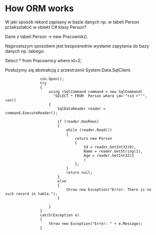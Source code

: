 ﻿# How ORM works

W jaki sposób rekord zapisany w bazie danych np. w tabeli Person przekształcić w obiekt C# klasy Person?

Dane z tabeli Person → new Pracownik().

Najprostszym sposobem  jest bezpośrednie wysłanie zapytania do bazy danych np. takiego:

Select * from Pracownicy where id=2;


Posłużymy się abstrakcją z przestrzenii System.Data.SqlClient.

```
                con.Open();
                try
                {
                    using (SqlCommand command = new SqlCommand(
                      "SELECT * FROM  Person where id='"+id +"'", con))
                    {
                        SqlDataReader reader = command.ExecuteReader();

                        if (reader.HasRows)
                        {
                            while (reader.Read())
                            {
                                return new Person
                                {
                                    Id = reader.GetInt32(0),
                                    Name = reader.GetString(1),
                                    Age = reader.GetInt32(2
                                    )
                                };
                            }
                            return null;
                        }
                        else
                        {
                            throw new Exception("Error: There is no such record in table.");
                        }

                    }
                }
                catch(Exception e)
                {
                    throw new Exception("Error: " + e.Message);
                }


```
